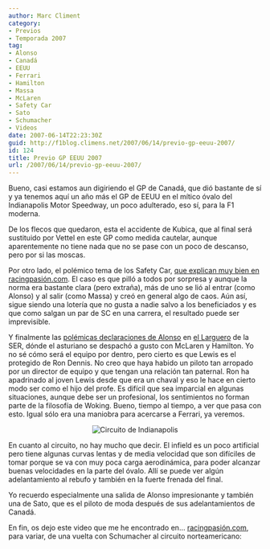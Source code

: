 ```yaml
---
author: Marc Climent
category:
- Previos
- Temporada 2007
tag:
- Alonso
- Canadá
- EEUU
- Ferrari
- Hamilton
- Massa
- McLaren
- Safety Car
- Sato
- Schumacher
- Videos
date: 2007-06-14T22:23:30Z
guid: http://f1blog.climens.net/2007/06/14/previo-gp-eeuu-2007/
id: 124
title: Previo GP EEUU 2007
url: /2007/06/14/previo-gp-eeuu-2007/
---
```


Bueno, casi estamos aun digiriendo el GP de Canadá, que dió bastante de sí y ya tenemos aquí un año más el GP de EEUU en el mítico óvalo del Indianapolis Motor Speedway, un poco adulterado, eso sí, para la F1 moderna.

De los flecos que quedaron, esta el accidente de Kubica, que al final será sustituido por Vettel en este GP como medida cautelar, aunque aparentemente no tiene nada que no se pase con un poco de descanso, pero por si las moscas.

Por otro lado, el polémico tema de los Safety Car, [que explican muy bien en racingpasión.com](http://www.racingpasion.com/2007/06/14-la-polemica-normativa-del-safety-car). El caso es que pilló a todos por sorpresa y aunque la norma era bastante clara (pero extraña), más de uno se lió al entrar (como Alonso) y al salir (como Massa) y creó en general algo de caos. Aún así, sigue siendo una lotería que no gusta a nadie salvo a los beneficiados y es que como salgan un par de SC en una carrera, el resultado puede ser imprevisible.

Y finalmente las [polémicas declaraciones de Alonso](http://www.racingpasion.com/2007/06/12-alonso-no-estoy-comodo-en-mclaren-desde-el-principio) en [el Larguero](http://www.cadenaser.com/programas.html?anchor=serproell) de la SER, dónde el asturiano se despachó a gusto con McLaren y Hamilton. Yo no sé cómo será el equipo por dentro, pero cierto es que Lewis es el protegido de Ron Dennis. No creo que haya habido un piloto tan arropado por un director de equipo y que tengan una relación tan paternal. Ron ha apadrinado al joven Lewis desde que era un chaval y eso le hace en cierto modo ser como el hijo del profe. Es difícil que sea imparcial en algunas situaciones, aunque debe ser un profesional, los sentimientos no forman parte de la filosofía de Woking. Bueno, tiempo al tiempo, a ver que pasa con esto. Igual sólo era una maniobra para acercarse a Ferrari, ya veremos.

<p style="text-align: center">
  <img src="http://f1blog.climens.net/files/2007/06/indianapolis071.png" alt="Circuito de Indianapolis" />
</p>

En cuanto al circuito, no hay mucho que decir. El infield es un poco artificial pero tiene algunas curvas lentas y de media velocidad que son difíciles de tomar porque se va con muy poca carga aerodinámica, para poder alcanzar buenas velocidades en la parte del óvalo. Allí se puede ver algún adelantamiento al rebufo y también en la fuerte frenada del final.

Yo recuerdo especialmente una salida de Alonso impresionante y también una de Sato, que es el piloto de moda después de sus adelantamientos de Canadá.

En fin, os dejo este video que me he encontrado en&#8230; [racingpasión.com](http://www.racingpasion.com), para variar, de una vuelta con Schumacher al circuito norteamericano: